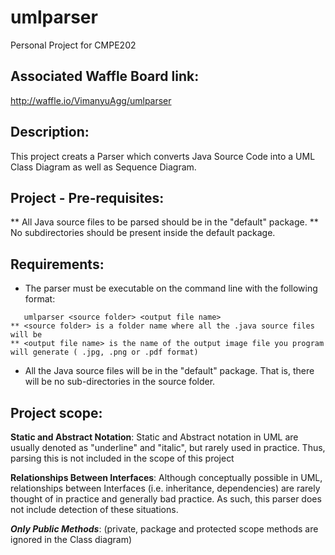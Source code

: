 # umlparser
Personal Project for CMPE202

## Associated Waffle Board link: 
http://waffle.io/VimanyuAgg/umlparser

## Description:
This project creats a Parser which converts Java Source Code into a UML Class Diagram as well as Sequence Diagram.

## Project - Pre-requisites:
** All Java source files to be parsed should be in the "default" package. 
** No subdirectories should be present inside the default package.

## Requirements:
* The parser must be executable on the command line with the following format:
```
   umlparser <source folder> <output file name>
** <source folder> is a folder name where all the .java source files will be
** <output file name> is the name of the output image file you program will generate ( .jpg, .png or .pdf format)
```
* All the Java source files will be in the "default" package.  That is, there will be no sub-directories in the source folder.

## Project scope:
**Static and Abstract Notation**:  Static and Abstract notation in UML are usually denoted as "underline" and "italic", but rarely used in practice. Thus, parsing this is not included in the scope of this project

**Relationships Between Interfaces**:  Although conceptually possible in UML, relationships between Interfaces (i.e. inheritance, dependencies) are rarely thought of in practice and generally bad practice.  As such, this parser does not include detection of these situations.  

***Only Public Methods***: (private, package and protected scope methods are ignored in the Class diagram)



